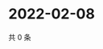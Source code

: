 # 2022-02-08

共 0 条

<!-- BEGIN WEIBO -->
<!-- 最后更新时间 Tue Feb 08 2022 21:16:39 GMT+0800 (China Standard Time) -->

<!-- END WEIBO -->
